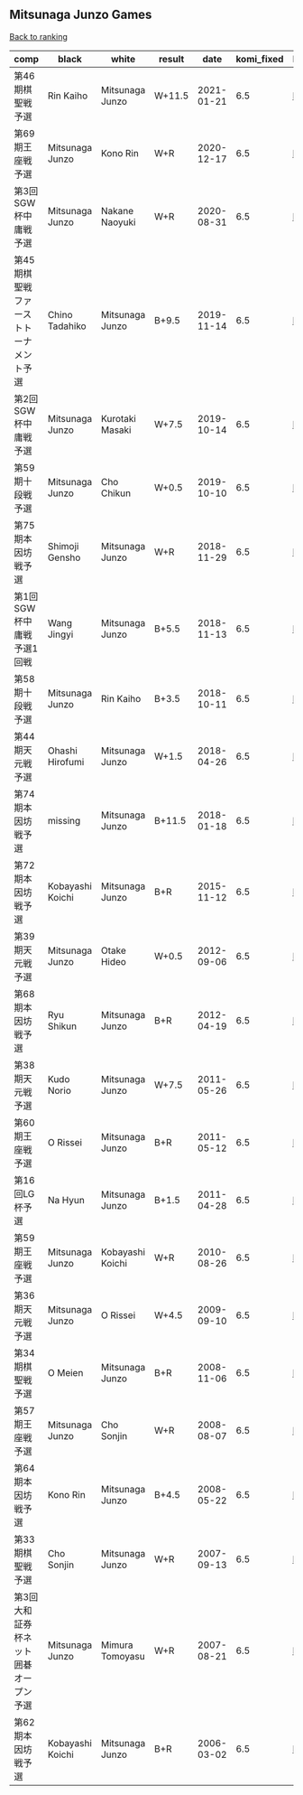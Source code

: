 ## Mitsunaga Junzo Games

[Back to ranking](index.md)




| **comp** | **black** | **white** | **result** | **date** | **komi_fixed** | **kifu** | 
| --- | --- | --- | --- | --- | --- | --- |
| 第46期棋聖戦予選 | Rin Kaiho | Mitsunaga Junzo | W+11.5 | 2021-01-21 | 6.5 | [Kifu](https://kifudepot.net/kifucontents.php?id=NpaflLbd6sWlnGxj4qgGLg%3D%3D) | 
| 第69期王座戦予選 | Mitsunaga Junzo | Kono Rin | W+R | 2020-12-17 | 6.5 | [Kifu](https://kifudepot.net/kifucontents.php?id=HYaubDmI%2F315wMyUJaKfWw%3D%3D) | 
| 第3回SGW杯中庸戦予選 | Mitsunaga Junzo | Nakane Naoyuki | W+R | 2020-08-31 | 6.5 | [Kifu](https://kifudepot.net/kifucontents.php?id=RiJu7gvzQ2SaspPHAqhuFA%3D%3D) | 
| 第45期棋聖戦ファーストトーナメント予選 | Chino Tadahiko | Mitsunaga Junzo | B+9.5 | 2019-11-14 | 6.5 | [Kifu](https://kifudepot.net/kifucontents.php?id=WOUOVYWPSIp3Us7prsZIJA%3D%3D) | 
| 第2回SGW杯中庸戦予選 | Mitsunaga Junzo | Kurotaki Masaki | W+7.5 | 2019-10-14 | 6.5 | [Kifu](https://kifudepot.net/kifucontents.php?id=wRSHY%2FK08CoAl9Ooxyh14w%3D%3D) | 
| 第59期十段戦予選 | Mitsunaga Junzo | Cho Chikun | W+0.5 | 2019-10-10 | 6.5 | [Kifu](https://kifudepot.net/kifucontents.php?id=dgYpD5xRdtDdKcsjRUXu8A%3D%3D) | 
| 第75期本因坊戦予選 | Shimoji Gensho | Mitsunaga Junzo | W+R | 2018-11-29 | 6.5 | [Kifu](https://kifudepot.net/kifucontents.php?id=K%2FwoEJytmrDs%2BwwKOUGJcQ%3D%3D) | 
| 第1回SGW杯中庸戦予選1回戦 | Wang Jingyi | Mitsunaga Junzo | B+5.5 | 2018-11-13 | 6.5 | [Kifu](https://kifudepot.net/kifucontents.php?id=L6kZjadyL4ihGfKnb9Q4bA%3D%3D) | 
| 第58期十段戦予選 | Mitsunaga Junzo | Rin Kaiho | B+3.5 | 2018-10-11 | 6.5 | [Kifu](https://kifudepot.net/kifucontents.php?id=WIHt1%2BzADOLaJ9Zi6qKkTA%3D%3D) | 
| 第44期天元戦予選 | Ohashi Hirofumi | Mitsunaga Junzo | W+1.5 | 2018-04-26 | 6.5 | [Kifu](https://kifudepot.net/kifucontents.php?id=P9YaSYUDOl9VC8PzdzELRw%3D%3D) | 
| 第74期本因坊戦予選 | missing | Mitsunaga Junzo | B+11.5 | 2018-01-18 | 6.5 | [Kifu](https://kifudepot.net/kifucontents.php?id=sgYTAYFI50Wc7mYxGvD%2FDg%3D%3D) | 
| 第72期本因坊戦予選 | Kobayashi Koichi | Mitsunaga Junzo | B+R | 2015-11-12 | 6.5 | [Kifu](https://kifudepot.net/kifucontents.php?id=1oDFEHYjx5m3WKG8PEHnzQ%3D%3D) | 
| 第39期天元戦予選 | Mitsunaga Junzo | Otake Hideo | W+0.5 | 2012-09-06 | 6.5 | [Kifu](https://kifudepot.net/kifucontents.php?id=gyt%2Fvj4btVhEwd0yxcESHg%3D%3D) | 
| 第68期本因坊戦予選 | Ryu Shikun | Mitsunaga Junzo | B+R | 2012-04-19 | 6.5 | [Kifu](https://kifudepot.net/kifucontents.php?id=K%2F%2FMgpAsvB7btuSqvKfEkg%3D%3D) | 
| 第38期天元戦予選 | Kudo Norio | Mitsunaga Junzo | W+7.5 | 2011-05-26 | 6.5 | [Kifu](https://kifudepot.net/kifucontents.php?id=0P8V3n6ALlYND%2FLA4zc9nA%3D%3D) | 
| 第60期王座戦予選 | O Rissei | Mitsunaga Junzo | B+R | 2011-05-12 | 6.5 | [Kifu](https://kifudepot.net/kifucontents.php?id=UDZBMsS26xnGIPRsprZQUQ%3D%3D) | 
| 第16回LG杯予選 | Na Hyun | Mitsunaga Junzo | B+1.5 | 2011-04-28 | 6.5 | [Kifu](https://kifudepot.net/kifucontents.php?id=j%2FtauxULMtrMYSsUNX9MuQ%3D%3D) | 
| 第59期王座戦予選 | Mitsunaga Junzo | Kobayashi Koichi | W+R | 2010-08-26 | 6.5 | [Kifu](https://kifudepot.net/kifucontents.php?id=SZ%2FO5mEH4sQrigtvGoZwEA%3D%3D) | 
| 第36期天元戦予選 | Mitsunaga Junzo | O Rissei | W+4.5 | 2009-09-10 | 6.5 | [Kifu](https://kifudepot.net/kifucontents.php?id=z8oI7aXM9ddLqp%2FL1ef%2BZg%3D%3D) | 
| 第34期棋聖戦予選 | O Meien | Mitsunaga Junzo | B+R | 2008-11-06 | 6.5 | [Kifu](https://kifudepot.net/kifucontents.php?id=yHGxEYL%2Fy3tfd8BlZQPSQg%3D%3D) | 
| 第57期王座戦予選 | Mitsunaga Junzo | Cho Sonjin | W+R | 2008-08-07 | 6.5 | [Kifu](https://kifudepot.net/kifucontents.php?id=1%2Fj1UJxC7IAlpdwohx9M3Q%3D%3D) | 
| 第64期本因坊戦予選 | Kono Rin | Mitsunaga Junzo | B+4.5 | 2008-05-22 | 6.5 | [Kifu](https://kifudepot.net/kifucontents.php?id=OWebnq6P06ZEhII%2BKHWi9A%3D%3D) | 
| 第33期棋聖戦予選 | Cho Sonjin | Mitsunaga Junzo | W+R | 2007-09-13 | 6.5 | [Kifu](https://kifudepot.net/kifucontents.php?id=Lk8TUete6FdYgRYVinFwvQ%3D%3D) | 
| 第3回大和証券杯ネット囲碁オープン予選 | Mitsunaga Junzo | Mimura Tomoyasu | W+R | 2007-08-21 | 6.5 | [Kifu](https://kifudepot.net/kifucontents.php?id=M1ymeRVNpOtt%2F4IuCmYCVw%3D%3D) | 
| 第62期本因坊戦予選 | Kobayashi Koichi | Mitsunaga Junzo | B+R | 2006-03-02 | 6.5 | [Kifu](https://kifudepot.net/kifucontents.php?id=HcPiMONWJr3h8JFW4MozLA%3D%3D) |




